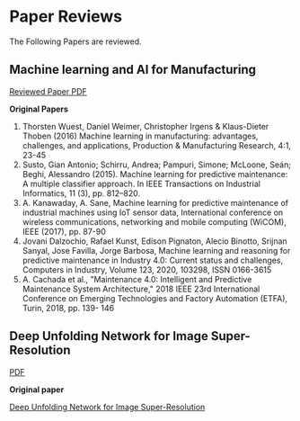 # Paper Reviews
 
 
The Following Papers are reviewed.

<a id="aaa"></a>
## Machine learning and AI for Manufacturing 
[Reviewed Paper PDF](https://github.com/abhisheksoni-iitb/Paper-Reviews/blob/main/Machine%20learning%20and%20AI%20for%20Manufacturing.pdf)


**Original Papers**
1. Thorsten Wuest, Daniel Weimer, Christopher Irgens &
Klaus-Dieter Thoben (2016) Machine learning in manufacturing: advantages, challenges, and applications, Production & Manufacturing Research, 4:1, 23-45
2. Susto, Gian Antonio; Schirru, Andrea; Pampuri, Simone;
McLoone, Seán; Beghi, Alessandro (2015). Machine
learning for predictive maintenance: A multiple classifier
approach. In IEEE Transactions on Industrial Informatics,
11 (3), pp. 812–820.
3. A. Kanawaday, A. Sane, Machine learning for predictive
maintenance of industrial machines using IoT sensor
data, International conference on wireless communications, networking and mobile computing (WiCOM),
IEEE (2017), pp. 87-90
4. Jovani Dalzochio, Rafael Kunst, Edison Pignaton, Alecio
Binotto, Srijnan Sanyal, Jose Favilla, Jorge Barbosa, Machine learning and reasoning for predictive maintenance
in Industry 4.0: Current status and challenges, Computers
in Industry, Volume 123, 2020, 103298, ISSN 0166-3615
5. A. Cachada et al., "Maintenance 4.0: Intelligent and Predictive Maintenance System Architecture," 2018 IEEE
23rd International Conference on Emerging Technologies
and Factory Automation (ETFA), Turin, 2018, pp. 139-
146


<a id="aaa"></a>
## Deep Unfolding Network for Image Super-Resolution
[PDF](https://github.com/abhisheksoni-iitb/Paper-Reviews/blob/main/Deep%20Unfolding%20Network%20for%20Image%20Super-Resolution.pdf)

**Original paper**

[Deep Unfolding Network for Image Super-Resolution](https://arxiv.org/abs/2003.10428)


